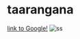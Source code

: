 # taarangana
 [link to Google!](http://google.com)
![ss](https://user-images.githubusercontent.com/89895559/140636993-566c2a30-0116-4267-ab42-b72e4f542f6e.png)
